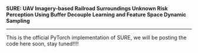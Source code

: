 **SURE: UAV Imagery-based Railroad Surroundings Unknown Risk Perception Using Buffer Decouple Learning and Feature Space Dynamic Sampling**

------

This is the official PyTorch implementation of SURE, we will be posting the code here soon, stay tuned!!!!

